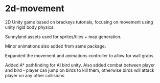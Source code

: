 # 2d-movement

 2D Unity game based on brackeys tutorials, focusing on movement using unity rigid body physics.
 
 Sunnyland assets used for sprites/tiles + map generation.
 
 Minor animations also added from same package.
 
 Expanded the movement and animations controller to allow for wall grabs.

 Added A* pathfinding for AI bird unity. Also added combat between player and bird - player can jump on birds to kill them, otherwise birds will attack player on any other collisions.
